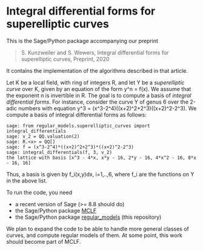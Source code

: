Integral differential forms for superelliptic curves
====================================================

This is the Sage/Python package accompanying our preprint

> S. Kunzweiler and S. Wewers, Integral differential forms for superelliptic curves, Preprint, 2020

It contains the implementation of the algorithms described in that article.

Let K be a local field, with ring of integers R, and let Y be a *superelliptic curve* over K, given by an equation of the form
y^n = f(x). We assume that the exponent n is invertible in R. The goal is to compute a basis of *integral differential forms*.
For instance, consider the curve Y of genus 6 over the 2-adic numbers with equation y^3 = (x^3-2^4)((x+2)^2+2^3)((x+2)^2-2^3).
We compute a basis of integral differential forms as follows:

```
sage: from regular_models.superelliptic_curves import integral_differentials
sage: v_2 = QQ.valuation(2)
sage: R.<x> = QQ[]
sage: f = (x^3-2^4)*((x+2)^2+2^3)*((x+2)^2-2^3)
sage: integral_differentials(f, 3, v_2)
the lattice with basis [x^3 - 4*x, x*y - 16, 2*y - 16, 4*x^2 - 16, 8*x - 16, 16]
```
Thus, a basis is given by f_i(x,y)dx, i=1,..,6, where f_i are the functions on Y in the above list.

To run the code, you need

- a recent version of Sage (>= 8.8 should do)
- the Sage/Python package [MCLF](https://github.com/MCLF/mclf)
- the Sage/Python package [regular_models](https://github.com/swewers/regular_models) (this repository)

We plan to expand the code to be able to handle more general classes of curves, and compute regular models of them. 
At some point, this work should become part of MCLF.
